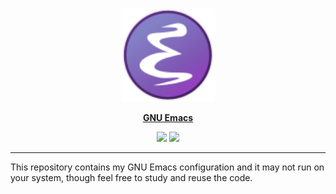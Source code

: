 <p align="center"><img src="assets/emacs-logo.svg" width=150 height=150/></p>
<p align="center"><a href="https://www.gnu.org/software/emacs/"><b>GNU Emacs</b></a></p>
<p align="center">
	<a href="https://www.gnu.org/software/emacs/"><img src="https://img.shields.io/badge/GNU%20Emacs-27.1-black?style=flat-square"/></a>
	<a href="https://orgmode.org/"><img src="https://img.shields.io/badge/Org--mode-9.4-black?style=flat-square"/></a>
</p>

---

This repository contains my GNU Emacs configuration and it may not run on your system, though feel free to study and reuse the code.



